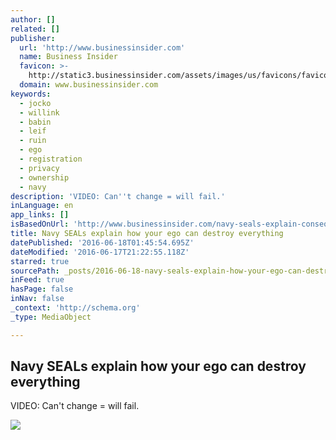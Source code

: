 ```yaml
---
author: []
related: []
publisher:
  url: 'http://www.businessinsider.com'
  name: Business Insider
  favicon: >-
    http://static3.businessinsider.com/assets/images/us/favicons/favicon.ico?v=BI-US-2016-03-31
  domain: www.businessinsider.com
keywords:
  - jocko
  - willink
  - babin
  - leif
  - ruin
  - ego
  - registration
  - privacy
  - ownership
  - navy
description: 'VIDEO: Can''t change = will fail.'
inLanguage: en
app_links: []
isBasedOnUrl: 'http://www.businessinsider.com/navy-seals-explain-consequences-of-ego-2015-11'
title: Navy SEALs explain how your ego can destroy everything
datePublished: '2016-06-18T01:45:54.695Z'
dateModified: '2016-06-17T21:22:55.118Z'
starred: true
sourcePath: _posts/2016-06-18-navy-seals-explain-how-your-ego-can-destroy-everything.md
inFeed: true
hasPage: false
inNav: false
_context: 'http://schema.org'
_type: MediaObject

---
```

<article style=""><h1>Navy SEALs explain how your ego can destroy everything</h1><p>VIDEO: Can't change = will fail.</p><img src="http://static3.businessinsider.com/image/563d1fda6bb3f7546d15303a-1190-625/navy-seals-explain-how-your-ego-can-destroy-everything.jpg" /></article>